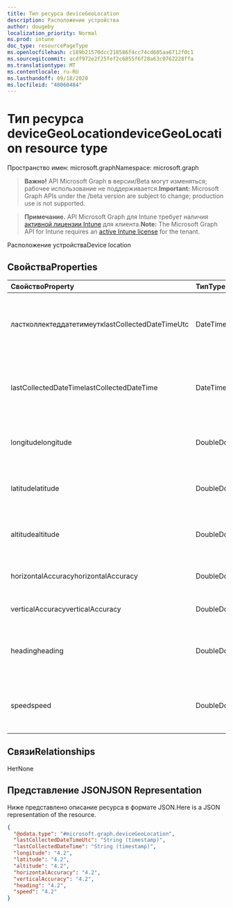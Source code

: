 ```yaml
---
title: Тип ресурса deviceGeoLocation
description: Расположение устройства
author: dougeby
localization_priority: Normal
ms.prod: intune
doc_type: resourcePageType
ms.openlocfilehash: c189b21570dcc218586f4cc74cd605aa6712f0c1
ms.sourcegitcommit: acdf972e2f25fef2c6855f6f28a63c0762228ffa
ms.translationtype: MT
ms.contentlocale: ru-RU
ms.lasthandoff: 09/18/2020
ms.locfileid: "48060484"
---
```

# <a name="devicegeolocation-resource-type"></a><span data-ttu-id="28a8d-103">Тип ресурса deviceGeoLocation</span><span class="sxs-lookup"><span data-stu-id="28a8d-103">deviceGeoLocation resource type</span></span>

<span data-ttu-id="28a8d-104">Пространство имен: microsoft.graph</span><span class="sxs-lookup"><span data-stu-id="28a8d-104">Namespace: microsoft.graph</span></span>

> <span data-ttu-id="28a8d-105">**Важно!** API Microsoft Graph в версии/Beta могут изменяться; рабочее использование не поддерживается.</span><span class="sxs-lookup"><span data-stu-id="28a8d-105">**Important:** Microsoft Graph APIs under the /beta version are subject to change; production use is not supported.</span></span>

> <span data-ttu-id="28a8d-106">**Примечание.** API Microsoft Graph для Intune требует наличия [активной лицензии Intune](https://go.microsoft.com/fwlink/?linkid=839381) для клиента.</span><span class="sxs-lookup"><span data-stu-id="28a8d-106">**Note:** The Microsoft Graph API for Intune requires an [active Intune license](https://go.microsoft.com/fwlink/?linkid=839381) for the tenant.</span></span>

<span data-ttu-id="28a8d-107">Расположение устройства</span><span class="sxs-lookup"><span data-stu-id="28a8d-107">Device location</span></span>

## <a name="properties"></a><span data-ttu-id="28a8d-108">Свойства</span><span class="sxs-lookup"><span data-stu-id="28a8d-108">Properties</span></span>
|<span data-ttu-id="28a8d-109">Свойство</span><span class="sxs-lookup"><span data-stu-id="28a8d-109">Property</span></span>|<span data-ttu-id="28a8d-110">Тип</span><span class="sxs-lookup"><span data-stu-id="28a8d-110">Type</span></span>|<span data-ttu-id="28a8d-111">Описание</span><span class="sxs-lookup"><span data-stu-id="28a8d-111">Description</span></span>|
|:---|:---|:---|
|<span data-ttu-id="28a8d-112">ластколлектеддатетимеутк</span><span class="sxs-lookup"><span data-stu-id="28a8d-112">lastCollectedDateTimeUtc</span></span>|<span data-ttu-id="28a8d-113">DateTimeOffset</span><span class="sxs-lookup"><span data-stu-id="28a8d-113">DateTimeOffset</span></span>|<span data-ttu-id="28a8d-114">Время записи расположения относительно времени UTC</span><span class="sxs-lookup"><span data-stu-id="28a8d-114">Time at which location was recorded, relative to UTC</span></span>|
|<span data-ttu-id="28a8d-115">lastCollectedDateTime</span><span class="sxs-lookup"><span data-stu-id="28a8d-115">lastCollectedDateTime</span></span>|<span data-ttu-id="28a8d-116">DateTimeOffset</span><span class="sxs-lookup"><span data-stu-id="28a8d-116">DateTimeOffset</span></span>|<span data-ttu-id="28a8d-117">Время записи расположения относительно времени UTC</span><span class="sxs-lookup"><span data-stu-id="28a8d-117">Time at which location was recorded, relative to UTC</span></span>|
|<span data-ttu-id="28a8d-118">longitude</span><span class="sxs-lookup"><span data-stu-id="28a8d-118">longitude</span></span>|<span data-ttu-id="28a8d-119">Double</span><span class="sxs-lookup"><span data-stu-id="28a8d-119">Double</span></span>|<span data-ttu-id="28a8d-120">Долгота расположения устройства</span><span class="sxs-lookup"><span data-stu-id="28a8d-120">Longitude coordinate of the device's location</span></span>|
|<span data-ttu-id="28a8d-121">latitude</span><span class="sxs-lookup"><span data-stu-id="28a8d-121">latitude</span></span>|<span data-ttu-id="28a8d-122">Double</span><span class="sxs-lookup"><span data-stu-id="28a8d-122">Double</span></span>|<span data-ttu-id="28a8d-123">Широта расположения устройства</span><span class="sxs-lookup"><span data-stu-id="28a8d-123">Latitude coordinate of the device's location</span></span>|
|<span data-ttu-id="28a8d-124">altitude</span><span class="sxs-lookup"><span data-stu-id="28a8d-124">altitude</span></span>|<span data-ttu-id="28a8d-125">Double</span><span class="sxs-lookup"><span data-stu-id="28a8d-125">Double</span></span>|<span data-ttu-id="28a8d-126">Высота (метров над уровнем моря)</span><span class="sxs-lookup"><span data-stu-id="28a8d-126">Altitude, given in meters above sea level</span></span>|
|<span data-ttu-id="28a8d-127">horizontalAccuracy</span><span class="sxs-lookup"><span data-stu-id="28a8d-127">horizontalAccuracy</span></span>|<span data-ttu-id="28a8d-128">Double</span><span class="sxs-lookup"><span data-stu-id="28a8d-128">Double</span></span>|<span data-ttu-id="28a8d-129">Точность долготы и широты (м)</span><span class="sxs-lookup"><span data-stu-id="28a8d-129">Accuracy of longitude and latitude in meters</span></span>|
|<span data-ttu-id="28a8d-130">verticalAccuracy</span><span class="sxs-lookup"><span data-stu-id="28a8d-130">verticalAccuracy</span></span>|<span data-ttu-id="28a8d-131">Double</span><span class="sxs-lookup"><span data-stu-id="28a8d-131">Double</span></span>|<span data-ttu-id="28a8d-132">Точность высоты (м)</span><span class="sxs-lookup"><span data-stu-id="28a8d-132">Accuracy of altitude in meters</span></span>|
|<span data-ttu-id="28a8d-133">heading</span><span class="sxs-lookup"><span data-stu-id="28a8d-133">heading</span></span>|<span data-ttu-id="28a8d-134">Double</span><span class="sxs-lookup"><span data-stu-id="28a8d-134">Double</span></span>|<span data-ttu-id="28a8d-135">Направление от географического севера (градусов)</span><span class="sxs-lookup"><span data-stu-id="28a8d-135">Heading in degrees from true north</span></span>|
|<span data-ttu-id="28a8d-136">speed</span><span class="sxs-lookup"><span data-stu-id="28a8d-136">speed</span></span>|<span data-ttu-id="28a8d-137">Double</span><span class="sxs-lookup"><span data-stu-id="28a8d-137">Double</span></span>|<span data-ttu-id="28a8d-138">Скорость передвижения устройства (м/с)</span><span class="sxs-lookup"><span data-stu-id="28a8d-138">Speed the device is traveling in meters per second</span></span>|

## <a name="relationships"></a><span data-ttu-id="28a8d-139">Связи</span><span class="sxs-lookup"><span data-stu-id="28a8d-139">Relationships</span></span>
<span data-ttu-id="28a8d-140">Нет</span><span class="sxs-lookup"><span data-stu-id="28a8d-140">None</span></span>

## <a name="json-representation"></a><span data-ttu-id="28a8d-141">Представление JSON</span><span class="sxs-lookup"><span data-stu-id="28a8d-141">JSON Representation</span></span>
<span data-ttu-id="28a8d-142">Ниже представлено описание ресурса в формате JSON.</span><span class="sxs-lookup"><span data-stu-id="28a8d-142">Here is a JSON representation of the resource.</span></span>
<!-- {
  "blockType": "resource",
  "@odata.type": "microsoft.graph.deviceGeoLocation"
}
-->
``` json
{
  "@odata.type": "#microsoft.graph.deviceGeoLocation",
  "lastCollectedDateTimeUtc": "String (timestamp)",
  "lastCollectedDateTime": "String (timestamp)",
  "longitude": "4.2",
  "latitude": "4.2",
  "altitude": "4.2",
  "horizontalAccuracy": "4.2",
  "verticalAccuracy": "4.2",
  "heading": "4.2",
  "speed": "4.2"
}
```






